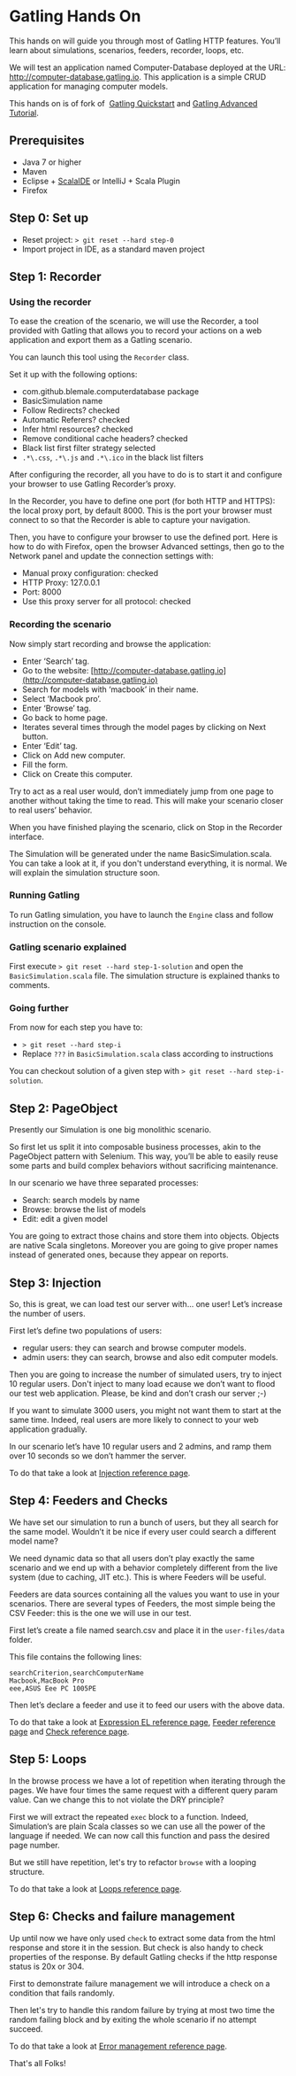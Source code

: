 # Gatling Hands On

This hands on will guide you through most of Gatling HTTP features.
You’ll learn about simulations, scenarios, feeders, recorder, loops, etc.

We will test an application named Computer-Database deployed at the URL: http://computer-database.gatling.io.
This application is a simple CRUD application for managing computer models.

This hands on is of fork of  [Gatling Quickstart](http://gatling.io/docs/2.1.7/quickstart.html) and
[Gatling Advanced Tutorial](http://gatling.io/docs/2.1.7/advanced_tutorial.html).

## Prerequisites

* Java 7 or higher
* Maven
* Eclipse + [ScalaIDE](http://scala-ide.org/) or IntelliJ + Scala Plugin
* Firefox

## Step 0: Set up

* Reset project: `> git reset --hard step-0`
* Import project in IDE, as a standard maven project

## Step 1: Recorder

### Using the recorder

To ease the creation of the scenario, we will use the Recorder, 
a tool provided with Gatling that allows you to record your actions on a web application and export them as a Gatling scenario.

You can launch this tool using the `Recorder` class.

Set it up with the following options:
* com.github.blemale.computerdatabase package
* BasicSimulation name
* Follow Redirects? checked
* Automatic Referers? checked
* Infer html resources? checked
* Remove conditional cache headers? checked
* Black list first filter strategy selected
* `.*\.css`, `.*\.js` and `.*\.ico` in the black list filters

After configuring the recorder,
all you have to do is to start it and configure your browser to use Gatling Recorder’s proxy.

In the Recorder, you have to define one port (for both HTTP and HTTPS): the local proxy port, by default 8000.
This is the port your browser must connect to so that the Recorder is able to capture your navigation.

Then, you have to configure your browser to use the defined port.
Here is how to do with Firefox, open the browser Advanced settings,
then go to the Network panel and update the connection settings with:
* Manual proxy configuration: checked
* HTTP Proxy: 127.0.0.1
* Port: 8000
* Use this proxy server for all protocol: checked

### Recording the scenario

Now simply start recording and browse the application:
* Enter ‘Search’ tag.
* Go to the website: [http://computer-database.gatling.io](http://computer-database.gatling.io)
* Search for models with ‘macbook’ in their name.
* Select ‘Macbook pro’.
* Enter ‘Browse’ tag.
* Go back to home page.
* Iterates several times through the model pages by clicking on Next button.
* Enter ‘Edit’ tag.
* Click on Add new computer.
* Fill the form.
* Click on Create this computer.

Try to act as a real user would, don’t immediately jump from one page to another without taking the time to read.
This will make your scenario closer to real users’ behavior.

When you have finished playing the scenario, click on Stop in the Recorder interface.

The Simulation will be generated under the name BasicSimulation.scala.
You can take a look at it, if you don't understand everything, it is normal.
We will explain the simulation structure soon.

### Running Gatling

To run Gatling simulation, you have to launch the `Engine` class and follow instruction on the console.

### Gatling scenario explained

First execute `> git reset --hard step-1-solution` and open the `BasicSimulation.scala` file.
The simulation structure is explained thanks to comments.

### Going further

From now for each step you have to:
* `> git reset --hard step-i`
* Replace `???` in `BasicSimulation.scala` class according to instructions

You can checkout solution of a given step with `> git reset --hard step-i-solution`.

## Step 2: PageObject

Presently our Simulation is one big monolithic scenario.

So first let us split it into composable business processes, akin to the PageObject pattern with Selenium.
This way, you’ll be able to easily reuse some parts and build complex behaviors without sacrificing maintenance.

In our scenario we have three separated processes:
* Search: search models by name
* Browse: browse the list of models
* Edit: edit a given model

You are going to extract those chains and store them into objects. Objects are native Scala singletons.
Moreover you are going to give proper names instead of generated ones, because they appear on reports.

## Step 3: Injection

So, this is great, we can load test our server with... one user! Let’s increase the number of users.

First let’s define two populations of users:
* regular users: they can search and browse computer models.
* admin users: they can search, browse and also edit computer models.

Then you are going to increase the number of simulated users, try to inject 10 regular users.
Don't inject to many load ecause we don’t want to flood our test web application.
Please, be kind and don’t crash our server ;-)

If you want to simulate 3000 users, you might not want them to start at the same time.
Indeed, real users are more likely to connect to your web application gradually.

In our scenario let’s have 10 regular users and 2 admins, and ramp them over 10 seconds so we don’t hammer the server.

To do that take a look at [Injection reference page](http://gatling.io/docs/2.1.7/general/simulation_setup.html#injection).

## Step 4: Feeders and Checks

We have set our simulation to run a bunch of users, but they all search for the same model.
Wouldn’t it be nice if every user could search a different model name?

We need dynamic data so that all users don’t play exactly the same scenario and we end up with a behavior completely different from the live system (due to caching, JIT etc.).
This is where Feeders will be useful.

Feeders are data sources containing all the values you want to use in your scenarios.
There are several types of Feeders, the most simple being the CSV Feeder: this is the one we will use in our test.

First let’s create a file named search.csv and place it in the `user-files/data` folder.

This file contains the following lines:

    searchCriterion,searchComputerName
    Macbook,MacBook Pro
    eee,ASUS Eee PC 1005PE

Then let’s declare a feeder and use it to feed our users with the above data.

To do that take a look at [Expression EL reference page](http://gatling.io/docs/2.1.7/session/expression_el.html),
[Feeder reference page](http://gatling.io/docs/2.1.7/session/feeder.html#feeder)
and [Check reference page](http://gatling.io/docs/2.1.7/http/http_check.html#http-check).

## Step 5: Loops

In the browse process we have a lot of repetition when iterating through the pages.
We have four times the same request with a different query param value.
Can we change this to not violate the DRY principle?

First we will extract the repeated `exec` block to a function.
Indeed, Simulation‘s are plain Scala classes so we can use all the power of the language if needed.
We can now call this function and pass the desired page number.

But we still have repetition, let's try to refactor `browse` with a looping structure.

To do that take a look at [Loops reference page](http://gatling.io/docs/2.1.7/general/scenario.html#scenario-loops).

## Step 6: Checks and failure management

Up until now we have only used `check` to extract some data from the html response and store it in the session.
But check is also handy to check properties of the response.
By default Gatling checks if the http response status is 20x or 304.

First to demonstrate failure management we will introduce a check on a condition that fails randomly.

Then let's try to handle this random failure by trying at most two time the random failing block and by exiting the whole scenario if no attempt succeed.

To do that take a look at [Error management reference page](http://gatling.io/docs/2.1.7/general/scenario.html#error-management).

That's all Folks!
